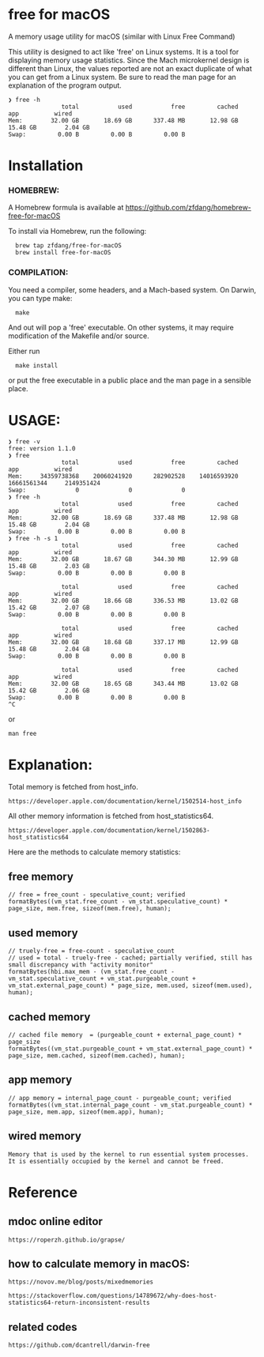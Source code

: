# free for macOS

A memory usage utility for macOS  (similar with Linux Free Command)

This utility is designed to act like 'free' on Linux systems.  It is a tool for displaying memory usage statistics. Since the Mach microkernel design is different than Linux, the values reported are not an exact duplicate of what you can get from a Linux system.  Be sure to read the man page for an explanation of the program output.

```
❯ free -h
               total           used           free         cached            app          wired
Mem:        32.00 GB       18.69 GB      337.48 MB       12.98 GB       15.48 GB        2.04 GB
Swap:         0.00 B         0.00 B         0.00 B
```

# Installation

### HOMEBREW:

   A Homebrew formula is available at https://github.com/zfdang/homebrew-free-for-macOS
   
   To install via Homebrew, run the following:

      brew tap zfdang/free-for-macOS
      brew install free-for-macOS

### COMPILATION:

   You need a compiler, some headers, and a Mach-based system.  On Darwin, you can type make:

      make

   And out will pop a 'free' executable.  On other systems, it may require modification of the Makefile and/or source.

   Either run 

      make install

   or put the free executable in a public place and the man page in a sensible place.

# USAGE:

```
❯ free -v
free: version 1.1.0
❯ free
               total           used           free         cached            app          wired
Mem:     34359738368    20060241920      282902528    14016593920    16661561344     2149351424
Swap:              0              0              0
❯ free -h
               total           used           free         cached            app          wired
Mem:        32.00 GB       18.69 GB      337.48 MB       12.98 GB       15.48 GB        2.04 GB
Swap:         0.00 B         0.00 B         0.00 B
❯ free -h -s 1
               total           used           free         cached            app          wired
Mem:        32.00 GB       18.67 GB      344.30 MB       12.99 GB       15.48 GB        2.03 GB
Swap:         0.00 B         0.00 B         0.00 B

               total           used           free         cached            app          wired
Mem:        32.00 GB       18.66 GB      336.53 MB       13.02 GB       15.42 GB        2.07 GB
Swap:         0.00 B         0.00 B         0.00 B

               total           used           free         cached            app          wired
Mem:        32.00 GB       18.68 GB      337.17 MB       12.99 GB       15.48 GB        2.04 GB
Swap:         0.00 B         0.00 B         0.00 B

               total           used           free         cached            app          wired
Mem:        32.00 GB       18.65 GB      343.44 MB       13.02 GB       15.42 GB        2.06 GB
Swap:         0.00 B         0.00 B         0.00 B
^C
```

or 

	man free

# Explanation:

Total memory is fetched from host_info.

`https://developer.apple.com/documentation/kernel/1502514-host_info`

All other memory information is fetched from host_statistics64.

`https://developer.apple.com/documentation/kernel/1502863-host_statistics64`

Here are the methods to calculate memory statistics:

## free memory

```
// free = free_count - speculative_count; verified
formatBytes((vm_stat.free_count - vm_stat.speculative_count) * page_size, mem.free, sizeof(mem.free), human);

```

## used memory
```
// truely-free = free-count - speculative_count
// used = total - truely-free - cached; partially verified, still has small discrepancy with "activity monitor"
formatBytes(hbi.max_mem - (vm_stat.free_count - vm_stat.speculative_count + vm_stat.purgeable_count + vm_stat.external_page_count) * page_size, mem.used, sizeof(mem.used), human);
```

## cached memory

```
// cached file memory  = (purgeable_count + external_page_count) * page_size
formatBytes((vm_stat.purgeable_count + vm_stat.external_page_count) * page_size, mem.cached, sizeof(mem.cached), human);

```

## app memory

```
// app memory = internal_page_count - purgeable_count; verified
formatBytes((vm_stat.internal_page_count - vm_stat.purgeable_count) * page_size, mem.app, sizeof(mem.app), human);

```

## wired memory

```
Memory that is used by the kernel to run essential system processes. 
It is essentially occupied by the kernel and cannot be freed.
```


# Reference

## mdoc online editor

```
https://roperzh.github.io/grapse/
```

## how to calculate memory in macOS:

```
https://novov.me/blog/posts/mixedmemories
```

```
https://stackoverflow.com/questions/14789672/why-does-host-statistics64-return-inconsistent-results
```


## related codes

```
https://github.com/dcantrell/darwin-free
```
